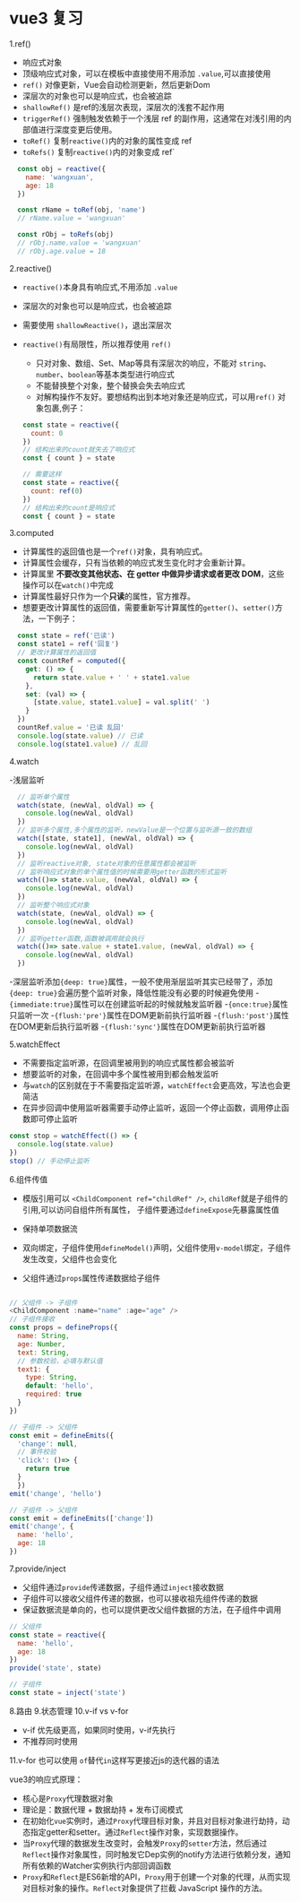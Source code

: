 <!--
 * @Author: wangxuan wangxuanniu@yeah.net
 * @Date: 2024-06-19 15:07:16
 * @LastEditors: wangxuan wangxuanniu@yeah.net
 * @LastEditTime: 2024-07-15 10:34:36
 * @FilePath: /test/vue3复习.md
 * @Description: 这是默认设置,请设置`customMade`, 打开koroFileHeader查看配置 进行设置: https://github.com/OBKoro1/koro1FileHeader/wiki/%E9%85%8D%E7%BD%AE 
-->
# vue3 复习

1.ref()

- 响应式对象
- 顶级响应式对象，可以在模板中直接使用不用添加 `.value`,可以直接使用
- `ref()` 对像更新，Vue会自动检测更新，然后更新Dom
- 深层次的对象也可以是响应式，也会被追踪
- `shallowRef()` 是ref的浅层次表现，深层次的浅套不起作用
- `triggerRef()` 强制触发依赖于一个浅层 ref 的副作用，这通常在对浅引用的内部值进行深度变更后使用。
- `toRef()` 复制`reactive()`内的对象的属性变成 ref
- `toRefs()` 复制`reactive()`内的对象变成 ref`

```js
  const obj = reactive({
    name: 'wangxuan',
    age: 18
  })

  const rName = toRef(obj, 'name')
  // rName.value = 'wangxuan'

  const rObj = toRefs(obj)
  // rObj.name.value = 'wangxuan'
  // rObj.age.value = 18
```

2.reactive()

- `reactive()`本身具有响应式,不用添加 `.value`
- 深层次的对象也可以是响应式，也会被追踪
- 需要使用 `shallowReactive()`，退出深层次
- `reactive()`有局限性，所以推荐使用 `ref()`
  - 只对对象、数组、Set、Map等具有深层次的响应，不能对 `string`、`number`、`boolean`等基本类型进行响应式
  - 不能替换整个对象，整个替换会失去响应式
  - 对解构操作不友好。要想结构出到本地对象还是响应式，可以用`ref()` 对象包裹,例子：
  
  ```js
  const state = reactive({
    count: 0
  })
  // 结构出来的count就失去了响应式
  const { count } = state

  // 需要这样
  const state = reactive({
    count: ref(0)
  })
  // 结构出来的count是响应式
  const { count } = state
  ```

3.computed

- 计算属性的返回值也是一个`ref()`对象，具有响应式。
- 计算属性会缓存，只有当依赖的响应式发生变化时才会重新计算。
- 计算属里 **不要改变其他状态、在 getter 中做异步请求或者更改 DOM**，这些操作可以在`watch()`中完成
- 计算属性最好只作为一个**只读**的属性，官方推荐。
- 想要更改计算属性的返回值，需要重新写计算属性的`getter()`、`setter()`方法，一下例子：

```js
  const state = ref('已读')
  const state1 = ref('回复')
  // 更改计算属性的返回值
  const countRef = computed({
    get: () => {
      return state.value + ' ' + state1.value
    },
    set: (val) => {
      [state.value, state1.value] = val.split(' ')
    }
  })
  countRef.value = '已读 乱回'
  console.log(state.value) // 已读
  console.log(state1.value) // 乱回
```

4.watch

  -浅层监听

  ```js
    // 监听单个属性
    watch(state, (newVal, oldVal) => {
      console.log(newVal, oldVal)
    })
    // 监听多个属性,多个属性的监听，newValue是一个位置与监听源一致的数组
    watch([state, state1], (newVal, oldVal) => {
      console.log(newVal, oldVal)
    })
    // 监听reactive对象, state对象的任意属性都会被监听
    // 监听响应式对象的单个属性值的时候需要用getter函数的形式监听
    watch(()=> state.value, (newVal, oldVal) => {
      console.log(newVal, oldVal)
    })
    // 监听整个响应式对象
    watch(state, (newVal, oldVal) => {
      console.log(newVal, oldVal)
    })
    // 监听getter函数,函数被调用就会执行
    watch(()=> sate.value + state1.value, (newVal, oldVal) => {
      console.log(newVal, oldVal)
    })

  ```
  
  -深层监听添加`{deep: true}`属性，一般不使用渐层监听其实已经带了，添加`{deep: true}`会遍历整个监听对象，降低性能没有必要的时候避免使用
  -`{immediate:true}`属性可以在创建监听起的时候就触发监听器
  -`{once:true}`属性只监听一次
  -`{flush:'pre'}`属性在DOM更新前执行监听器
  -`{flush:'post'}`属性在DOM更新后执行监听器
  -`{flush:'sync'}`属性在DOM更新前执行监听器

5.watchEffect

- 不需要指定监听源，在回调里被用到的响应式属性都会被监听
- 想要监听的对象，在回调中多个属性被用到都会触发监听
- 与`watch`的区别就在于不需要指定监听源，`watchEffect`会更高效，写法也会更简洁
- 在异步回调中使用监听器需要手动停止监听，返回一个停止函数，调用停止函数即可停止监听

```js
const stop = watchEffect(() => {
  console.log(state.value)
})
stop() // 手动停止监听

```

6.组件传值

- 模版引用可以 `<ChildComponent ref="childRef" />`, `childRef`就是子组件的引用,可以访问自组件所有属性， 子组件要通过`defineExpose`先暴露属性值
- 保持单项数据流

- 双向绑定，子组件使用`defineModel()`声明，父组件使用`v-model`绑定，子组件发生改变，父组件也会变化
- 父组件通过`props`属性传递数据给子组件

```js

// 父组件 -> 子组件
<ChildComponent :name="name" :age="age" />
// 子组件接收
const props = defineProps({
  name: String,
  age: Number,
  text: String,
  // 参数校验，必填与默认值
  text1: {
    type: String,
    default: 'hello',
    required: true
  }
})

// 子组件 -> 父组件
const emit = defineEmits({
  'change': null,
  // 事件校验
  'click': ()=> {
    return true
  }
  })
emit('change', 'hello')

// 子组件 -> 父组件
const emit = defineEmits(['change'])
emit('change', {
  name: 'hello',
  age: 18
})

```

7.provide/inject

- 父组件通过`provide`传递数据，子组件通过`inject`接收数据
- 子组件可以接收父组件传递的数据，也可以接收祖先组件传递的数据
- 保证数据流是单向的，也可以提供更改父组件数据的方法，在子组件中调用

```js
// 父组件
const state = reactive({
  name: 'hello',
  age: 18
})
provide('state', state)

// 子组件
const state = inject('state')

```

8.路由
9.状态管理
10.v-if vs v-for

- v-if 优先级更高，如果同时使用，v-if先执行
- 不推荐同时使用

11.v-for 也可以使用 `of`替代`in`这样写更接近js的迭代器的语法

vue3的响应式原理：

- 核心是`Proxy`代理数据对象
- 理论是：数据代理 + 数据劫持 + 发布订阅模式
- 在初始化`vue`实例时，通过`Proxy`代理目标对象，并且对目标对象进行劫持，动态指定getter和setter。通过`Reflect`操作对象，实现数据操作。
- 当`Proxy`代理的数据发生改变时，会触发`Proxy`的`setter`方法，然后通过`Reflect`操作对象属性，同时触发它Dep实例的notify方法进行依赖分发，通知所有依赖的Watcher实例执行内部回调函数
- `Proxy`和`Reflect`是ES6新增的API，`Proxy`用于创建一个对象的代理，从而实现对目标对象的操作。`Reflect`对象提供了拦截 JavaScript 操作的方法。


